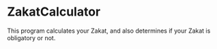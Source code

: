 # ZakatCalculator
This program calculates your Zakat, and also determines if your Zakat is obligatory or not.
